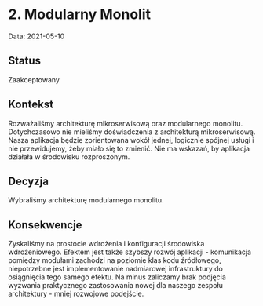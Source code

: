 # 2. Modularny Monolit

Data: 2021-05-10

## Status

Zaakceptowany

## Kontekst

Rozważaliśmy architekturę mikroserwisową oraz modularnego monolitu. Dotychczasowo nie mieliśmy doświadczenia z architekturą mikroserwisową. Nasza aplikacja będzie zorientowana wokół jednej, logicznie spójnej usługi i nie przewidujemy, żeby miało się to zmienić. Nie ma wskazań, by aplikacja działała w środowisku rozproszonym.


## Decyzja

Wybraliśmy architekturę modularnego monolitu.

## Konsekwencje

Zyskaliśmy na prostocie wdrożenia i konfiguracji środowiska wdrożeniowego. Efektem jest także szybszy rozwój aplikacji - komunikacja pomiędzy modułami zachodzi na poziomie klas kodu źródłowego, niepotrzebne jest implementowanie nadmiarowej infrastruktury do osiągnięcia tego samego efektu. Na minus zaliczamy brak podjęcia wyzwania praktycznego zastosowania nowej dla naszego zespołu architektury - mniej rozwojowe podejście.
